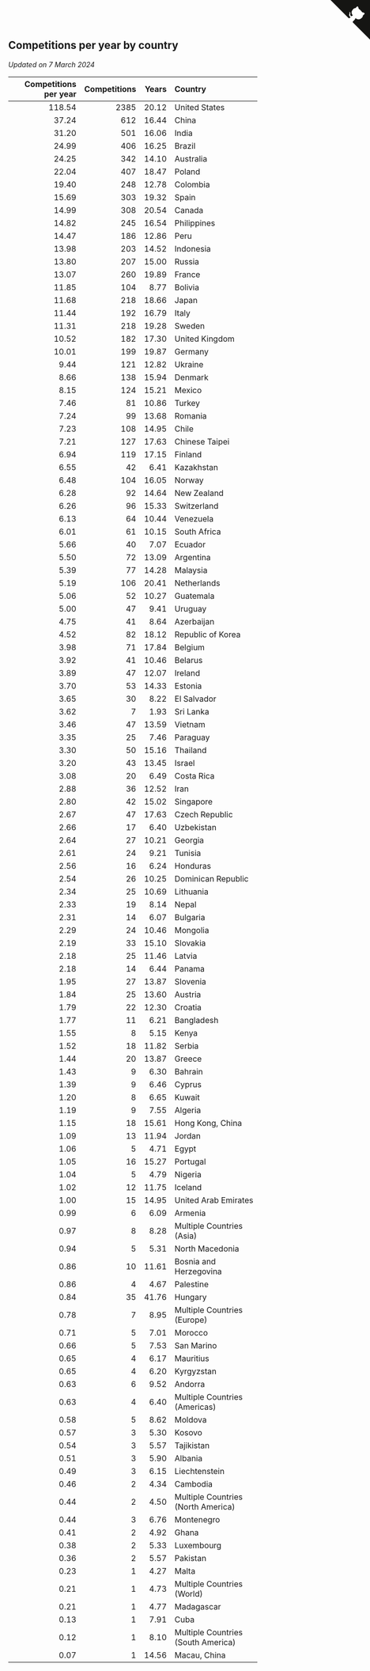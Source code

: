 ## Competitions per year by country

*Updated on  7 March 2024*

| Competitions per year | Competitions | Years | Country |
| ---: | ---: | ---: | :--- |
| 118.54 | 2385 | 20.12 | United States |
| 37.24 | 612 | 16.44 | China |
| 31.20 | 501 | 16.06 | India |
| 24.99 | 406 | 16.25 | Brazil |
| 24.25 | 342 | 14.10 | Australia |
| 22.04 | 407 | 18.47 | Poland |
| 19.40 | 248 | 12.78 | Colombia |
| 15.69 | 303 | 19.32 | Spain |
| 14.99 | 308 | 20.54 | Canada |
| 14.82 | 245 | 16.54 | Philippines |
| 14.47 | 186 | 12.86 | Peru |
| 13.98 | 203 | 14.52 | Indonesia |
| 13.80 | 207 | 15.00 | Russia |
| 13.07 | 260 | 19.89 | France |
| 11.85 | 104 | 8.77 | Bolivia |
| 11.68 | 218 | 18.66 | Japan |
| 11.44 | 192 | 16.79 | Italy |
| 11.31 | 218 | 19.28 | Sweden |
| 10.52 | 182 | 17.30 | United Kingdom |
| 10.01 | 199 | 19.87 | Germany |
| 9.44 | 121 | 12.82 | Ukraine |
| 8.66 | 138 | 15.94 | Denmark |
| 8.15 | 124 | 15.21 | Mexico |
| 7.46 | 81 | 10.86 | Turkey |
| 7.24 | 99 | 13.68 | Romania |
| 7.23 | 108 | 14.95 | Chile |
| 7.21 | 127 | 17.63 | Chinese Taipei |
| 6.94 | 119 | 17.15 | Finland |
| 6.55 | 42 | 6.41 | Kazakhstan |
| 6.48 | 104 | 16.05 | Norway |
| 6.28 | 92 | 14.64 | New Zealand |
| 6.26 | 96 | 15.33 | Switzerland |
| 6.13 | 64 | 10.44 | Venezuela |
| 6.01 | 61 | 10.15 | South Africa |
| 5.66 | 40 | 7.07 | Ecuador |
| 5.50 | 72 | 13.09 | Argentina |
| 5.39 | 77 | 14.28 | Malaysia |
| 5.19 | 106 | 20.41 | Netherlands |
| 5.06 | 52 | 10.27 | Guatemala |
| 5.00 | 47 | 9.41 | Uruguay |
| 4.75 | 41 | 8.64 | Azerbaijan |
| 4.52 | 82 | 18.12 | Republic of Korea |
| 3.98 | 71 | 17.84 | Belgium |
| 3.92 | 41 | 10.46 | Belarus |
| 3.89 | 47 | 12.07 | Ireland |
| 3.70 | 53 | 14.33 | Estonia |
| 3.65 | 30 | 8.22 | El Salvador |
| 3.62 | 7 | 1.93 | Sri Lanka |
| 3.46 | 47 | 13.59 | Vietnam |
| 3.35 | 25 | 7.46 | Paraguay |
| 3.30 | 50 | 15.16 | Thailand |
| 3.20 | 43 | 13.45 | Israel |
| 3.08 | 20 | 6.49 | Costa Rica |
| 2.88 | 36 | 12.52 | Iran |
| 2.80 | 42 | 15.02 | Singapore |
| 2.67 | 47 | 17.63 | Czech Republic |
| 2.66 | 17 | 6.40 | Uzbekistan |
| 2.64 | 27 | 10.21 | Georgia |
| 2.61 | 24 | 9.21 | Tunisia |
| 2.56 | 16 | 6.24 | Honduras |
| 2.54 | 26 | 10.25 | Dominican Republic |
| 2.34 | 25 | 10.69 | Lithuania |
| 2.33 | 19 | 8.14 | Nepal |
| 2.31 | 14 | 6.07 | Bulgaria |
| 2.29 | 24 | 10.46 | Mongolia |
| 2.19 | 33 | 15.10 | Slovakia |
| 2.18 | 25 | 11.46 | Latvia |
| 2.18 | 14 | 6.44 | Panama |
| 1.95 | 27 | 13.87 | Slovenia |
| 1.84 | 25 | 13.60 | Austria |
| 1.79 | 22 | 12.30 | Croatia |
| 1.77 | 11 | 6.21 | Bangladesh |
| 1.55 | 8 | 5.15 | Kenya |
| 1.52 | 18 | 11.82 | Serbia |
| 1.44 | 20 | 13.87 | Greece |
| 1.43 | 9 | 6.30 | Bahrain |
| 1.39 | 9 | 6.46 | Cyprus |
| 1.20 | 8 | 6.65 | Kuwait |
| 1.19 | 9 | 7.55 | Algeria |
| 1.15 | 18 | 15.61 | Hong Kong, China |
| 1.09 | 13 | 11.94 | Jordan |
| 1.06 | 5 | 4.71 | Egypt |
| 1.05 | 16 | 15.27 | Portugal |
| 1.04 | 5 | 4.79 | Nigeria |
| 1.02 | 12 | 11.75 | Iceland |
| 1.00 | 15 | 14.95 | United Arab Emirates |
| 0.99 | 6 | 6.09 | Armenia |
| 0.97 | 8 | 8.28 | Multiple Countries (Asia) |
| 0.94 | 5 | 5.31 | North Macedonia |
| 0.86 | 10 | 11.61 | Bosnia and Herzegovina |
| 0.86 | 4 | 4.67 | Palestine |
| 0.84 | 35 | 41.76 | Hungary |
| 0.78 | 7 | 8.95 | Multiple Countries (Europe) |
| 0.71 | 5 | 7.01 | Morocco |
| 0.66 | 5 | 7.53 | San Marino |
| 0.65 | 4 | 6.17 | Mauritius |
| 0.65 | 4 | 6.20 | Kyrgyzstan |
| 0.63 | 6 | 9.52 | Andorra |
| 0.63 | 4 | 6.40 | Multiple Countries (Americas) |
| 0.58 | 5 | 8.62 | Moldova |
| 0.57 | 3 | 5.30 | Kosovo |
| 0.54 | 3 | 5.57 | Tajikistan |
| 0.51 | 3 | 5.90 | Albania |
| 0.49 | 3 | 6.15 | Liechtenstein |
| 0.46 | 2 | 4.34 | Cambodia |
| 0.44 | 2 | 4.50 | Multiple Countries (North America) |
| 0.44 | 3 | 6.76 | Montenegro |
| 0.41 | 2 | 4.92 | Ghana |
| 0.38 | 2 | 5.33 | Luxembourg |
| 0.36 | 2 | 5.57 | Pakistan |
| 0.23 | 1 | 4.27 | Malta |
| 0.21 | 1 | 4.73 | Multiple Countries (World) |
| 0.21 | 1 | 4.77 | Madagascar |
| 0.13 | 1 | 7.91 | Cuba |
| 0.12 | 1 | 8.10 | Multiple Countries (South America) |
| 0.07 | 1 | 14.56 | Macau, China |


<a href="https://github.com/jonatanklosko/wca_statistics" class="github-corner" aria-label="View source on Github"><svg width="80" height="80" viewBox="0 0 250 250" style="fill:#151513; color:#fff; position: absolute; top: 0; border: 0; right: 0;" aria-hidden="true"><path d="M0,0 L115,115 L130,115 L142,142 L250,250 L250,0 Z"></path><path d="M128.3,109.0 C113.8,99.7 119.0,89.6 119.0,89.6 C122.0,82.7 120.5,78.6 120.5,78.6 C119.2,72.0 123.4,76.3 123.4,76.3 C127.3,80.9 125.5,87.3 125.5,87.3 C122.9,97.6 130.6,101.9 134.4,103.2" fill="currentColor" style="transform-origin: 130px 106px;" class="octo-arm"></path><path d="M115.0,115.0 C114.9,115.1 118.7,116.5 119.8,115.4 L133.7,101.6 C136.9,99.2 139.9,98.4 142.2,98.6 C133.8,88.0 127.5,74.4 143.8,58.0 C148.5,53.4 154.0,51.2 159.7,51.0 C160.3,49.4 163.2,43.6 171.4,40.1 C171.4,40.1 176.1,42.5 178.8,56.2 C183.1,58.6 187.2,61.8 190.9,65.4 C194.5,69.0 197.7,73.2 200.1,77.6 C213.8,80.2 216.3,84.9 216.3,84.9 C212.7,93.1 206.9,96.0 205.4,96.6 C205.1,102.4 203.0,107.8 198.3,112.5 C181.9,128.9 168.3,122.5 157.7,114.1 C157.9,116.9 156.7,120.9 152.7,124.9 L141.0,136.5 C139.8,137.7 141.6,141.9 141.8,141.8 Z" fill="currentColor" class="octo-body"></path></svg></a><style>.github-corner:hover .octo-arm{animation:octocat-wave 560ms ease-in-out}@keyframes octocat-wave{0%,100%{transform:rotate(0)}20%,60%{transform:rotate(-25deg)}40%,80%{transform:rotate(10deg)}}@media (max-width:500px){.github-corner:hover .octo-arm{animation:none}.github-corner .octo-arm{animation:octocat-wave 560ms ease-in-out}}</style>
